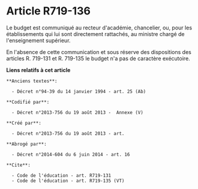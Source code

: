 # Article R719-136

Le budget est communiqué au recteur d'académie, chancelier, ou, pour les établissements qui lui sont directement rattachés,
au ministre chargé de l'enseignement supérieur. 

En l'absence de cette communication et sous réserve des dispositions des articles R. 719-131 et R. 719-135 le budget n'a pas
de caractère exécutoire.

**Liens relatifs à cet article**

	**Anciens textes**:

	  - Décret n°94-39 du 14 janvier 1994 - art. 25 (Ab)

	**Codifié par**:

	  - Décret n°2013-756 du 19 août 2013 -  Annexe (V)

	**Créé par**:

	  - Décret n°2013-756 du 19 août 2013 - art.

	**Abrogé par**:

	  - Décret n°2014-604 du 6 juin 2014 - art. 16

	**Cite**:

	  - Code de l'éducation - art. R719-131
	  - Code de l'éducation - art. R719-135 (VT)
